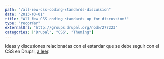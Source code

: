 ```yaml
---
path: "/all-new-css-coding-standards-discussion"
date: "2013-03-01"
title: "All New CSS coding standards up for discussion!"
type: "recordar"
externalUrl: "http://groups.drupal.org/node/277223"
categories: ["Drupal", "CSS", "Theming"]
---
```


Ideas y discusiones relacionadas con el estandar que se debe seguir con el CSS en Drupal, [a leer](http://groups.drupal.org/node/277223).